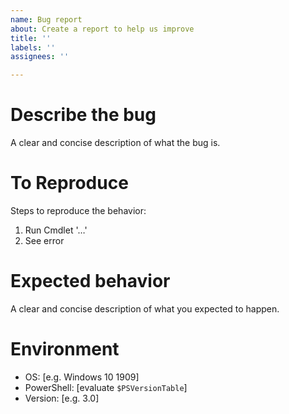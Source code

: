 ```yaml
---
name: Bug report
about: Create a report to help us improve
title: ''
labels: ''
assignees: ''

---
```


# Describe the bug

A clear and concise description of what the bug is.

# To Reproduce

Steps to reproduce the behavior:

1. Run Cmdlet '…'
2. See error

# Expected behavior

A clear and concise description of what you expected to happen.

# Environment

 - OS: [e.g. Windows 10 1909]
 - PowerShell: [evaluate `$PSVersionTable`]
 - Version: [e.g. 3.0]
